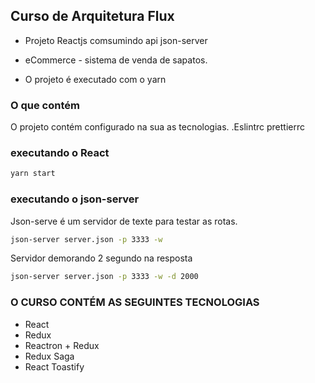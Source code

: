 Curso de Arquitetura Flux 
-  

* Projeto Reactjs comsumindo api json-server

* eCommerce - sistema de venda de sapatos.

* O projeto é executado com o yarn

### O que contém

O projeto contém configurado na sua as tecnologias.
.Eslintrc 
prettierrc 

### executando o React
```sh
yarn start 
```

### executando o json-server

Json-serve é um servidor de texte para testar as rotas.

```sh
json-server server.json -p 3333 -w 
```

Servidor demorando 2 segundo na resposta
```sh
json-server server.json -p 3333 -w -d 2000
```

### O CURSO CONTÉM AS SEGUINTES TECNOLOGIAS
* React 
* Redux 
* Reactron + Redux
* Redux Saga
* React Toastify


